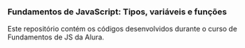 ### Fundamentos de JavaScript: Tipos, variáveis e funções

Este repositório contém os códigos desenvolvidos durante o curso de Fundamentos de JS da Alura.